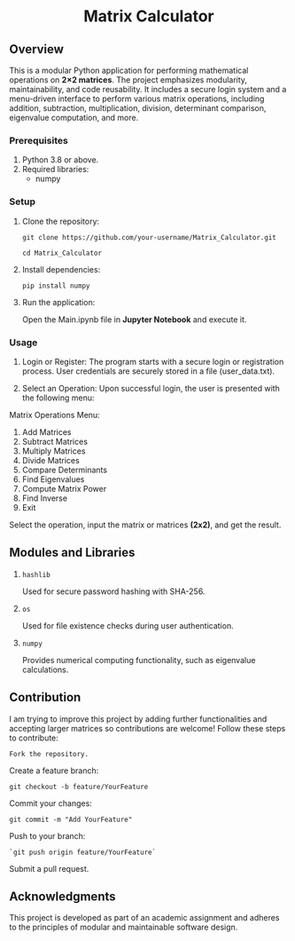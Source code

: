 <div align="center">
<h1>Matrix Calculator</h1>
</div>

## Overview

This is a modular Python application for performing mathematical operations on **2×2 matrices**. The project emphasizes modularity, maintainability, and code reusability. It includes a secure login system and a menu-driven interface to perform various matrix operations, including addition, subtraction, multiplication, division, determinant comparison, eigenvalue computation, and more.

### Prerequisites

1. Python 3.8 or above.
2. Required libraries:
    - numpy

### Setup

1. Clone the repository:

    `git clone https://github.com/your-username/Matrix_Calculator.git`

    `cd Matrix_Calculator`

2. Install dependencies:

    `pip install numpy`

3. Run the application: 

    Open the Main.ipynb file in **Jupyter Notebook** and execute it.

### Usage

 1. Login or Register:
    The program starts with a secure login or registration process.
    User credentials are securely stored in a file (user_data.txt).

2. Select an Operation:
    Upon successful login, the user is presented with the following menu:

Matrix Operations Menu:
1. Add Matrices
2. Subtract Matrices
3. Multiply Matrices
4. Divide Matrices
5. Compare Determinants
6. Find Eigenvalues
7. Compute Matrix Power
8. Find Inverse
9. Exit

Select the operation, input the matrix or matrices **(2x2)**, and get the result.

## Modules and Libraries

1. `hashlib`

    Used for secure password hashing with SHA-256.

2. `os`

    Used for file existence checks during user authentication.

3. `numpy`

    Provides numerical computing functionality, such as eigenvalue calculations.

## Contribution

I am trying to improve this project by adding further functionalities and accepting larger matrices so contributions are welcome! Follow these steps to contribute:

    Fork the repository.

Create a feature branch:

`git checkout -b feature/YourFeature`

Commit your changes:

`git commit -m "Add YourFeature"`

Push to your branch:

    `git push origin feature/YourFeature`

Submit a pull request.

## Acknowledgments

This project is developed as part of an academic assignment and adheres to the principles of modular and maintainable software design.
